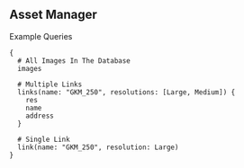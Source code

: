 ## Asset Manager

Example Queries

```
{
  # All Images In The Database
  images

  # Multiple Links
  links(name: "GKM_250", resolutions: [Large, Medium]) {
    res
    name
    address
  }

  # Single Link
  link(name: "GKM_250", resolution: Large)
}
```
